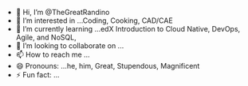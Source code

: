 - 👋 Hi, I’m @TheGreatRandino
- 👀 I’m interested in ...Coding, Cooking, CAD/CAE
- 🌱 I’m currently learning ...edX Introduction to Cloud Native, DevOps, Agile, and NoSQL, 
- 💞️ I’m looking to collaborate on ...
- 📫 How to reach me ...
- 😄 Pronouns: ...he, him, Great, Stupendous, Magnificent
- ⚡ Fun fact: ...

<!---
TheGreatRandino/TheGreatRandino is a ✨ special ✨ repository because its `README.md` (this file) appears on your GitHub profile.
You can click the Preview link to take a look at your changes.
--->
